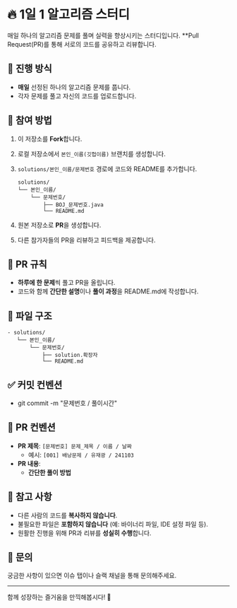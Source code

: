 # 🔥 1일 1 알고리즘 스터디

매일 하나의 알고리즘 문제를 풀며 실력을 향상시키는 스터디입니다.
**Pull Request(PR)를 통해 서로의 코드를 공유하고 리뷰합니다.

## 📌 진행 방식

- **매일** 선정된 하나의 알고리즘 문제를 풉니다.
- 각자 문제를 풀고 자신의 코드를 업로드합니다.

## 🚀 참여 방법

1. 이 저장소를 **Fork**합니다.
2. 로컬 저장소에서 `본인_이름(깃헙이름)` 브랜치를 생성합니다.
3. `solutions/본인_이름/문제번호` 경로에 코드와 README를 추가합니다.
   ```
   solutions/
   └── 본인_이름/
       └── 문제번호/
           ├── BOJ_문제번호.java
           └── README.md
   ```
   
4. 원본 저장소로 **PR**을 생성합니다.
5. 다른 참가자들의 PR을 리뷰하고 피드백을 제공합니다.

## 📖 PR 규칙

- **하루에 한 문제**씩 풀고 PR을 올립니다.
- 코드와 함께 **간단한 설명**이나 **풀이 과정**을 README.md에 작성합니다.

## 📂 파일 구조

```
- solutions/
   └── 본인_이름/
       └── 문제번호/
           ├── solution.확장자
           └── README.md
```

## ✅ 커밋 컨벤션

- git commit -m "문제번호 / 풀이시간"

## 📢 PR 컨벤션

- **PR 제목**: `[문제번호] 문제_제목 / 이름 / 날짜`
   - 예시: `[001] 배낭문제 / 유재광 / 241103`
- **PR 내용**:
   - **간단한 풀이 방법**

## 📝 참고 사항

- 다른 사람의 코드를 **복사하지 않습니다**.
- 불필요한 파일은 **포함하지 않습니다** (예: 바이너리 파일, IDE 설정 파일 등).
- 원활한 진행을 위해 PR과 리뷰를 **성실히 수행**합니다.

## 💬 문의

궁금한 사항이 있으면 이슈 탭이나 슬랙 채널을 통해 문의해주세요.

---

함께 성장하는 즐거움을 만끽해봅시다! 🚀
